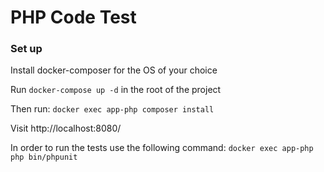 # PHP Code Test

### Set up

Install docker-composer for the OS of your choice

Run `docker-compose up -d` in the root of the project

Then run: `docker exec app-php composer install`

Visit http://localhost:8080/

In order to run the tests use the following command: `docker exec app-php php bin/phpunit`
